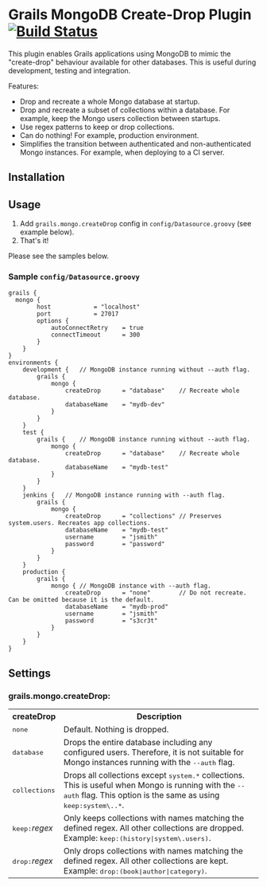 Grails MongoDB Create-Drop Plugin [![Build Status](https://travis-ci.org/enrobsop/grails-mongodb-create-drop.png?branch=master)](https://travis-ci.org/enrobsop/grails-mongodb-create-drop)
=================================

This plugin enables Grails applications using MongoDB to mimic the "create-drop" behaviour available for other databases. This is useful during development, testing and integration.

Features:
* Drop and recreate a whole Mongo database at startup.
* Drop and recreate a subset of collections within a database. For example, keep the Mongo users collection between startups.
* Use regex patterns to keep or drop collections.
* Can do nothing! For example, production environment.
* Simplifies the transition between authenticated and non-authenticated Mongo instances. For example, when deploying to a CI server.

Installation
------------

Usage
-----

1. Add `grails.mongo.createDrop` config in `config/Datasource.groovy` (see example below).
2. That's it!

Please see the samples below.

### Sample `config/Datasource.groovy`

	grails {
	  mongo {
			host 			= "localhost"
			port 			= 27017
			options {
				autoConnectRetry	= true
				connectTimeout		= 300
			}
		}
	}
	environments {
		development {   // MongoDB instance running without --auth flag.
			grails {
				mongo {
					createDrop		= "database"	// Recreate whole database.
					databaseName	= "mydb-dev"
				}
			}
		}
		test {
			grails {	// MongoDB instance running without --auth flag.
				mongo {
					createDrop		= "database"	// Recreate whole database.
					databaseName	= "mydb-test"
				}
			}
		}
		jenkins {	// MongoDB instance running with --auth flag.
			grails {
				mongo {
					createDrop		= "collections"	// Preserves system.users. Recreates app collections.
					databaseName	= "mydb-test"
					username		= "jsmith"
					password		= "password"
				}
			}
		}
		production {
			grails {
				mongo {	// MongoDB instance with --auth flag.
					createDrop		= "none"		// Do not recreate. Can be omitted because it is the default.
					databaseName	= "mydb-prod"
					username		= "jsmith"
					password		= "s3cr3t"
				}
			}
		}
	}

Settings
--------
### grails.mongo.createDrop:
<table>
<tr><th>createDrop</th>                      <th>Description</th></tr>
<tr><td><tt>none</tt></td>                  <td>Default. Nothing is dropped.</td></tr>
<tr><td><tt>database</tt></td>              <td>Drops the entire database including any configured users. Therefore, it is not suitable for Mongo instances running with the <tt>--auth</tt> flag.</td></tr>
<tr><td><tt>collections</tt></td>           <td>Drops all collections except <tt>system.*</tt> collections. This is useful when Mongo is running with the <tt>--auth</tt> flag. This option is the same as using <tt>keep:system\..*</tt>.</td></tr>
<tr><td><tt>keep:</tt><em>regex</em></td>   <td>Only keeps collections with names matching the defined regex. All other collections are dropped. Example: <tt>keep:(history|system\.users)</tt>.</td></tr>
<tr><td><tt>drop:</tt><em>regex</em></td>   <td>Only drops collections with names matching the defined regex. All other collections are kept. Example: <tt>drop:(book|author|category)</tt>.</td></tr>
</table>
